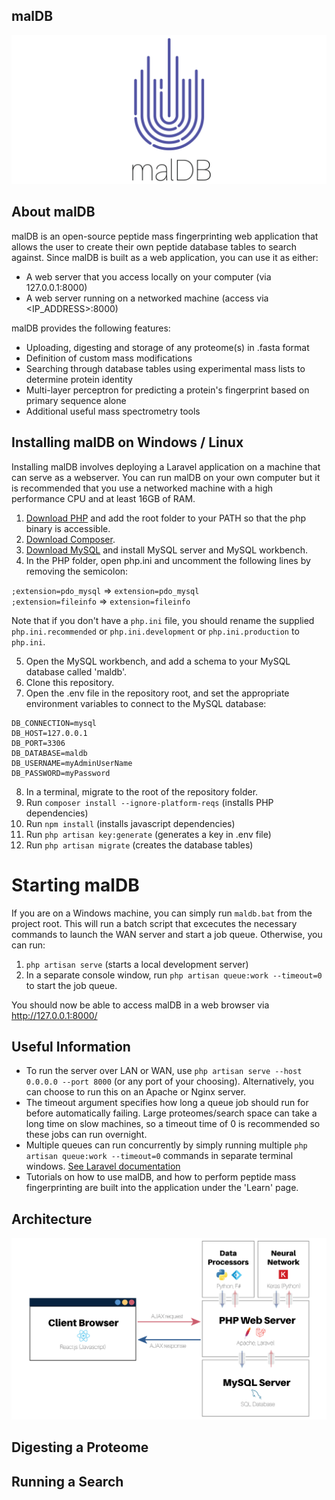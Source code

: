 ## malDB

![Architecture Overview](docs/logo.png)

## About malDB

malDB is an open-source peptide mass fingerprinting web application that allows the user to create their own peptide database tables to search against. Since malDB is built as a web application, you can use it as either:

- A web server that you access locally on your computer (via 127.0.0.1:8000)
- A web server running on a networked machine (access via <IP_ADDRESS>:8000)

malDB provides the following features:

- Uploading, digesting and storage of any proteome(s) in .fasta format
- Definition of custom mass modifications
- Searching through database tables using experimental mass lists to determine protein identity
- Multi-layer perceptron for predicting a protein's fingerprint based on primary sequence alone
- Additional useful mass spectrometry tools

## Installing malDB on Windows / Linux

Installing malDB involves deploying a Laravel application on a machine that can serve as a webserver. You can run malDB on your own computer but it is recommended that you use a networked machine with a high performance CPU and at least 16GB of RAM.

1. [Download PHP](https://www.php.net/downloads.php) and add the root folder to your PATH so that the php binary is accessible.
2. [Download Composer](https://getcomposer.org/).
3. [Download MySQL](https://dev.mysql.com/downloads/installer/) and install MySQL server and MySQL workbench.
4. In the PHP folder, open php.ini and uncomment the following lines by removing the semicolon:

`;extension=pdo_mysql` => `extension=pdo_mysql` \
`;extension=fileinfo`  => `extension=fileinfo`  

Note that if you don't have a `php.ini` file, you should rename the supplied `php.ini.recommended` or `php.ini.development` or `php.ini.production` to `php.ini`.

5. Open the MySQL workbench, and add a schema to your MySQL database called 'maldb'.
6. Clone this repository.
7. Open the .env file in the repository root, and set the appropriate environment variables to connect to the MySQL database:

```
DB_CONNECTION=mysql 
DB_HOST=127.0.0.1 
DB_PORT=3306 
DB_DATABASE=maldb
DB_USERNAME=myAdminUserName
DB_PASSWORD=myPassword
```

8. In a terminal, migrate to the root of the repository folder.
9. Run `composer install --ignore-platform-reqs` (installs PHP dependencies)
10. Run `npm install` (installs javascript dependencies)
11. Run `php artisan key:generate` (generates a key in .env file)
12. Run `php artisan migrate` (creates the database tables)

# Starting malDB

If you are on a Windows machine, you can simply run `maldb.bat` from the project root. This will run a batch script that excecutes the necessary commands to launch the WAN server and start a job queue. Otherwise, you can run:

1. `php artisan serve` (starts a local development server)
2. In a separate console window, run `php artisan queue:work --timeout=0` to start the job queue.

You should now be able to access malDB in a web browser via http://127.0.0.1:8000/

## Useful Information

- To run the server over LAN or WAN, use `php artisan serve --host 0.0.0.0 --port 8000` (or any port of your choosing). Alternatively, you can choose to run this on an Apache or Nginx server.
- The timeout argument specifies how long a queue job should run for before automatically failing. Large proteomes/search space can take a long time on slow machines, so a timeout time of 0 is recommended so these jobs can run overnight.
- Multiple queues can run concurrently by simply running multiple `php artisan queue:work --timeout=0` commands in separate terminal windows. [See Laravel documentation](https://laravel.com/docs/8.x/queues)
- Tutorials on how to use malDB, and how to perform peptide mass fingerprinting are built into the application under the 'Learn' page.

## Architecture

![Architecture Overview](docs/overview.png)

## Digesting a Proteome

## Running a Search